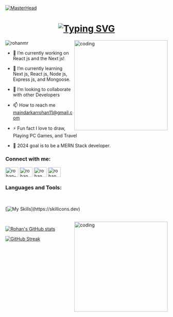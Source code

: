 [![MasterHead ](https://camo.githubusercontent.com/48ec00ed4c84e771db4a1db90b56352923a8d644452a32b434d68e97006c9337/68747470733a2f2f63686b736b696c6c732e636f6d2f77702d636f6e74656e742f75706c6f6164732f323032302f30342f504e432d416e696d617465642d42616e6e6572732e676966)](https://rohanmr.io)


<h1 align="center"><a href="https://git.io/typing-svg"><img src="https://readme-typing-svg.herokuapp.com?font=Fira+Code&duration=2500&pause=800&color=F7CB93&width=460&lines=Hi+%F0%9F%91%8B%2C+I'm+Rohan+a+Student%2C+Developer%2C;+And+also++Sometime++Instructor!;I'M+Web+Developer+Most+Friendly;+With+Front-End+Development.+" alt="Typing SVG" /></a></a></h1>


<img align="right" width="290" height='280' src="https://dresma.ai/wp-content/uploads/2022/01/mern-stack-developer.gif" alt="coding" />

<p align="left"> <img src="https://komarev.com/ghpvc/?username=rohanmr&label=Profile%20views&color=0e75b6&style=flat" alt="rohanmr" /> </p>

- 🔭 I’m currently working on React js and the Next js!

- 🌱 I’m currently learning Next js, React js, Node js, Express js, and Mongoose. 

- 👯 I’m looking to collaborate with other Developers

- 📫 How to reach me maindarkarrohan11@gmail.com

- ⚡ Fun fact I love to draw, Playing PC Games, and Travel

- 📘 2024 goal is to be a MERN Stack developer.
  <br/>

<h3 align="left">Connect with me:</h3>
<p align="left">
<a href="https://linkedin.com/in/rohan-maindarkar-b45000227" target="blank"><img align="center" src="https://raw.githubusercontent.com/rahuldkjain/github-profile-readme-generator/master/src/images/icons/Social/linked-in-alt.svg" alt="rohan-maindarkar-b45000227" height="30" width="40" /></a>
<a href="https://fb.com/rohan maindarkar" target="blank"><img align="center" src="https://raw.githubusercontent.com/rahuldkjain/github-profile-readme-generator/master/src/images/icons/Social/facebook.svg" alt="rohan maindarkar" height="30" width="40" /></a>
<a href="https://instagram.com/rohan_m_421" target="blank"><img align="center" src="https://raw.githubusercontent.com/rahuldkjain/github-profile-readme-generator/master/src/images/icons/Social/instagram.svg" alt="rohan_m_421" height="30" width="40" /></a>
<a href="https://discord.gg/rohanm" target="blank"><img align="center" src="https://raw.githubusercontent.com/rahuldkjain/github-profile-readme-generator/master/src/images/icons/Social/discord.svg" alt="rohanm" height="30" width="40" /></a>
</p>


  

<h3 align="left">Languages and Tools:</h3><br/>

[![My Skills](https://skillicons.dev/icons?i=html,css,js,ts,react,next,bootstrap,tailwindcss,sass,styledcomponents,redux,git,github,netlify,vite,mysql,mongodb,postgresql,express,nodejs,c,python,django,postman,wordpress,mui,stackoverflow,vscode,)](https://skillicons.dev)

<br/>



<!--<img align="right" width="280" height='440' src="https://web3canvas.com/wp-content/uploads/2018/12/animation-delight-users.gif" alt="coding" />-->

<img align="right" width="290" height='280' src="https://cdni.iconscout.com/illustration/premium/thumb/web-development-3454628-2918517.png" alt="coding" />

[![Rohan's GitHub stats](https://github-readme-stats.vercel.app/api?username=rohanmr&show_icons=true&theme=dark)](https://github.com/rohanmr/github-readme-stats)


[![GitHub Streak](https://streak-stats.demolab.com?user=rohanmr&theme=dark)](https://git.io/streak-stats)


